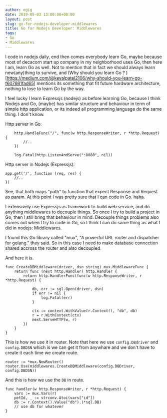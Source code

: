 ```yaml
---
author: egig
date: 2019-05-03 13:00:00+00:00
layout: post
slug: go-for-nodejs-developer-middlewares
title: Go for Nodejs Developer: Middlewares
tags:
- Go
- Middlewares
---
```


I code in nodejs daily, end then comes everybody learn Go, maybe because most of decacorn start up company in my neighborhood uses Go, then here I am, learn Go as well. Not to mention that in fact we should always learn new(any)thing to survive, and (Why should you learn Go ? )[https://medium.com/@kevalpatel2106/why-should-you-learn-go-f607681fad65] mentions its something that fit future hardware architecture, nothing to lose to learn Go by the way.<!-- more -->

I feel lucky I learn Expressjs (nodejs) as before learning Go, because  I think Nodejs and Go, (maybe) has similar structure and behaviour in term of simple http application, or its indeed all programming language do the same thing. I don't know.

Http server in Go:

```
	http.HandleFunc("/", func(w http.ResponseWriter, r *http.Request) {
		//..
	})

	log.Fatal(http.ListenAndServe(":8080", nil))
```

Http server in Nodejs (Expressjs):

```
app.get('/', function (req, res) {
	//..
})
```

See, that both maps "path" to function that expect Response and Request as param. At this point I was pretty sure that I can code in Go. haha.


I extensively use Expressjs as framework to build web service, and do anything middlewares to decouple things. So once I try to build a project in Go, then I still bring that behaviour in mind. Decouple things problems also comes out when I try to code in Go, so I think I can do same thing as what I did in nodejs: Middlewares.

I found this Go library called "mux", "A powerful URL router and dispatcher for golang." they said. So in this case I need to make database connection shared accross the router and also decoupled.

And here it is.

```
func CreateDBMiddleware(driver, dsn string) mux.MiddlewareFunc {
	return func (next http.Handler) http.Handler {
		return http.HandlerFunc(func(w http.ResponseWriter, r *http.Request) {

			db, err := sql.Open(driver, dsn)
			if err != nil {
				log.Fatal(err)
			}

			ctx := context.WithValue(r.Context(), "db", db)
			r = r.WithContext(ctx)
			next.ServeHTTP(w, r)
		})
	}
}
```


This is how we use it in router. Note that here we use `config.DBdriver` and `config.DBDSN` which is we can get it from anywhare and we don't have to create it each time we create route.
```
router := *mux.NewRouter()
router.Use(middlewares.CreateDBMiddleware(config.DBDriver, config.DBDSN))
```

And this is how we use the `DB` in route.

```
func handler(w http.ResponseWriter, r *http.Request) {
	vars := mux.Vars(r)
	petId, _ := strconv.Atoi(vars["id"])
	db := r.Context().Value("db").(*sql.DB)
	// use db for whatever
}
```